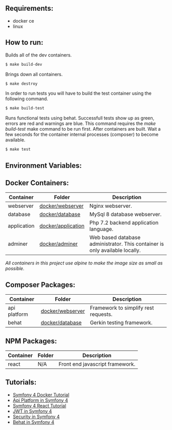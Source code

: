 
## **Requirements:** ##
* docker ce
* linux

## **How to run:** ##

Builds all of the dev containers.

```bash
$ make build-dev
```

Brings down all containers.

```bash
$ make destroy
```

In order to run tests you will have to build the test container using the following command.

```bash
$ make build-test
```

Runs functional tests using behat.  Successfull tests show up as green, errors are red and warnings are blue.  This command requires the *make build-test* make command to be run first.  After containers are built.  Wait a few seconds for the container internal processes (composer) to become available.

```bash
$ make test
```

## **Environment Variables:** ##

## **Docker Containers:** ##
Container   | Folder                 | Description
------------|------------------------|-----------------------------------------------------------------------
webserver   | [docker/webserver](https://github.com/denverprogrammer/SymfonyDocker/tree/master/docker/webserver) | Nginx webserver.
database    | [docker/database](https://github.com/denverprogrammer/SymfonyDocker/tree/master/docker/database) | MySql 8 database webserver.
application | [docker/application](https://github.com/denverprogrammer/SymfonyDocker/tree/master/docker/database) | Php 7.2 backend application language.
adminer     | [docker/adminer](https://github.com/denverprogrammer/SymfonyDocker/tree/master/docker/adminer) | Web based database administrator.  This container is only available locally.

*All containers in this project use alpine to make the image size as small as possible.*

## **Composer Packages:** ##
Container    | Folder                 | Description
-------------|------------------------|-----------------------------------------------------------------------
api platform | [docker/webserver](https://github.com/denverprogrammer/SymfonyDocker/tree/master/docker/webserver) | Framework to simplify rest requests.
behat        | [docker/database](https://github.com/denverprogrammer/SymfonyDocker/tree/master/docker/database) | Gerkin testing framework.

## **NPM Packages:** ##
Container   | Folder                 | Description
------------|------------------------|-----------------------------------------------------------------------
react       |N/A                     | Front end javascript framework.

## **Tutorials:** ##
* [Symfony 4 Docker Tutorial](https://knplabs.com/en/blog/how-to-dockerise-a-symfony-4-project) 
* [Api Platform in Symfony 4](https://symfonycasts.com/screencast/symfony-rest/test-database) 
* [Symfony 4 React Tutorial](https://auth0.com/blog/developing-modern-apps-with-symfony-and-react/#Running-your-React-and-Symfony-App) 
* [JWT in Symfony 4](https://symfonycasts.com/screencast/symfony-rest4)
* [Security in Symfony 4](https://symfonycasts.com/screencast/api-platform-security/test-reset-database#play)
* [Behat in Symfony 4](https://blog.rafalmuszynski.pl/how-to-configure-behat-with-symfony-4/)
